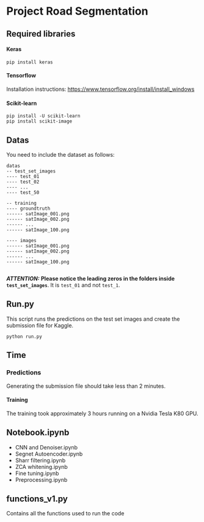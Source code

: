 # Project Road Segmentation

## Required libraries
#### Keras
```
pip install keras
```

#### Tensorflow
Installation instructions:
https://www.tensorflow.org/install/install_windows

#### Scikit-learn
```
pip install -U scikit-learn
pip install scikit-image
```

## Datas
You need to include the dataset as follows:
```
datas
-- test_set_images
---- test_01
---- test_02
---- ...
---- test_50

-- training
---- groundtruth
------ satImage_001.png
------ satImage_002.png
------ ...
------ satImage_100.png

---- images
------ satImage_001.png
------ satImage_002.png
------ ...
------ satImage_100.png


```
***ATTENTION:*** **Please notice the leading zeros in the folders inside `test_set_images`**. It is `test_01` and not `test_1`.

## Run.py
This script runs the predictions on the test set images and create the submission file for Kaggle.
```
python run.py
```

## Time

### Predictions
Generating the submission file should take less than 2 minutes.

#### Training
The training took approximately 3 hours running on a Nvidia Tesla K80 GPU.

## Notebook.ipynb
- CNN and Denoiser.ipynb
- Segnet Autoencoder.ipynb
- Sharr filtering.ipynb
- ZCA whitening.ipynb
- Fine tuning.ipynb
- Preprocessing.ipynb

## functions_v1.py
Contains all the functions used to run the code




